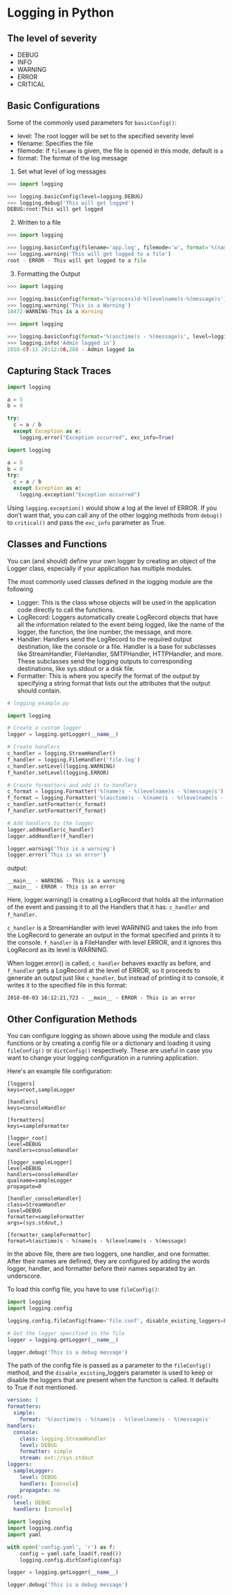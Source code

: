 # Logging in Python

## The level of severity

+ DEBUG
+ INFO
+ WARNING
+ ERROR
+ CRITICAL

## Basic Configurations

Some of the commonly used parameters for `basicConfig()`:
+ level: The root logger will be set to the specified severity level
+ filename: Specifies the file
+ filemode: If `filename` is given, the file is opened in this mode, default is `a`
+ format: The format of the log message

1. Set what level of log messages

```python
>>> import logging

>>> logging.basicConfig(level=logging.DEBUG)
>>> logging.debug('This will get logged')
DEBUG:root:This will get logged
```

2. Written to a file

```python
>>> import logging

>>> logging.basicConfig(filename='app.log', filemode='w', format='%(name)s - %(levelname)s - %(message)s')
>>> logging.warning('This will get logged to a file')
root - ERROR - This will get logged to a file
```

3. Formatting the Output

```python
>>> import logging

>>> logging.basicConfig(format='%(process)d-%(levelname)s-%(message)s')
>>> logging.warning('This is a Warning')
18472-WARNING-This is a Warning
```

```python
>>> import logging

>>> logging.basicConfig(format='%(asctime)s - %(message)s', level=logging.INFO)
>>> logging.info('Admin logged in')
2018-07-11 20:12:06,288 - Admin logged in
```

## Capturing Stack Traces

```python
import logging

a = 5
b = 0

try:
  c = a / b
  except Exception as e:
    logging.error("Exception occurred", exc_info=True)
```

```python
import logging

a = 5
b = 0
try:
  c = a / b
  except Exception as e:
    logging.exception("Exception occurred")
```
Using `logging.exception()` would show a log at the level of ERROR. If you don’t want that, you can call any of the other logging methods from `debug()` to `critical()` and pass the `exc_info` parameter as True.

## Classes and Functions

You can (and should) define your own logger by creating an object of the Logger class, especially if your application has multiple modules. 

The most commonly used classes defined in the logging module are the following
+ Logger: This is the class whose objects will be used in the application code directly to call the functions.
+ LogRecord: Loggers automatically create LogRecord objects that have all the information related to the event being logged, like the name of the logger, the function, the line number, the message, and more.
+ Handler: Handlers send the LogRecord to the required output destination, like the console or a file. Handler is a base for subclasses like StreamHandler, FileHandler, SMTPHandler, HTTPHandler, and more. These subclasses send the logging outputs to corresponding destinations, like sys.stdout or a disk file.
+ Formatter: This is where you specify the format of the output by specifying a string format that lists out the attributes that the output should contain.

```python
# logging_example.py

import logging

# Create a custom logger
logger = logging.getLogger(__name__)

# Create handlers
c_handler = logging.StreamHandler()
f_handler = logging.FileHandler('file.log')
c_handler.setLevel(logging.WARNING)
f_handler.setLevel(logging.ERROR)

# Create formatters and add it to handlers
c_format = logging.Formatter('%(name)s - %(levelname)s - %(message)s')
f_format = logging.Formatter('%(asctime)s - %(name)s - %(levelname)s - %(message)s')
c_handler.setFormatter(c_format)
f_handler.setFormatter(f_format)

# Add handlers to the logger
logger.addHandler(c_handler)
logger.addHandler(f_handler)

logger.warning('This is a warning')
logger.error('This is an error')
```

output:
```
__main__ - WARNING - This is a warning
__main__ - ERROR - This is an error
```

Here, logger.warning() is creating a LogRecord that holds all the information of the event and passing it to all the Handlers that it has: `c_handler` and `f_handler`.

`c_handler` is a StreamHandler with level WARNING and takes the info from the LogRecord to generate an output in the format specified and prints it to the console. `f_handler` is a FileHandler with level ERROR, and it ignores this LogRecord as its level is WARNING.

When logger.error() is called, `c_handler` behaves exactly as before, and `f_handler` gets a LogRecord at the level of ERROR, so it proceeds to generate an output just like `c_handler`, but instead of printing it to console, it writes it to the specified file in this format:

```
2018-08-03 16:12:21,723 - __main__ - ERROR - This is an error
```

## Other Configuration Methods

You can configure logging as shown above using the module and class functions or by creating a config file or a dictionary and loading it using `fileConfig()` or `dictConfig()` respectively. These are useful in case you want to change your logging configuration in a running application.

Here's an example file configuration:
```
[loggers]
keys=root,sampleLogger

[handlers]
keys=consoleHandler

[formatters]
keys=sampleFormatter

[logger_root]
level=DEBUG
handlers=consoleHandler

[logger_sampleLogger]
level=DEBUG
handlers=consoleHandler
qualname=sampleLogger
propagate=0

[handler_consoleHandler]
class=StreamHandler
level=DEBUG
formatter=sampleFormatter
args=(sys.stdout,)

[formatter_sampleFormatter]
format=%(asctime)s - %(name)s - %(levelname)s - %(message)
```

In the above file, there are two loggers, one handler, and one formatter. After their names are defined, they are configured by adding the words logger, handler, and formatter before their names separated by an underscore.

To load this config file, you have to use `fileConfig()`:

```python
import logging
import logging.config

logging.config.fileConfig(fname='file.conf', disable_existing_loggers=False)

# Get the logger specified in the file
logger = logging.getLogger(__name__)

logger.debug('This is a debug message')
```

The path of the config file is passed as a parameter to the `fileConfig()` method, and the `disable_existing`_loggers parameter is used to keep or disable the loggers that are present when the function is called. It defaults to True if not mentioned.

```yaml
version: 1
formatters:
  simple:
    format: '%(asctime)s - %(name)s - %(levelname)s - %(message)s'
handlers:
  console:
    class: logging.StreamHandler
    level: DEBUG
    formatter: simple
    stream: ext://sys.stdout
loggers:
  sampleLogger:
    level: DEBUG
    handlers: [console]
    propagate: no
root:
  level: DEBUG
  handlers: [console]
```

```python
import logging
import logging.config
import yaml

with open('config.yaml', 'r') as f:
    config = yaml.safe_load(f.read())
    logging.config.dictConfig(config)

logger = logging.getLogger(__name__)

logger.debug('This is a debug message')
```

